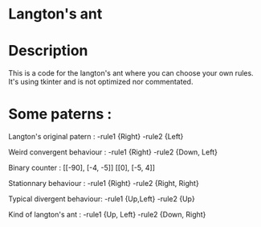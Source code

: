 # Langton's ant

# Description

This is a code for the langton's ant where you can choose your own rules. 
It's using tkinter and is not optimized nor commentated.

# Some paterns :

Langton's original patern :
  -rule1 {Right}
  -rule2 {Left}

Weird convergent behaviour :
  -rule1 {Right}
  -rule2 {Down, Left}

Binary counter :
 [[-90], [-4, -5]] 
 [[0], [-5, 4]]

Stationnary behaviour :
  -rule1 {Right}
  -rule2 {Right, Right}

Typical divergent behaviour:
  -rule1 {Up,Left}
  -rule2 {Up}
  
Kind of langton's ant :
  -rule1 {Up, Left}
  -rule2 {Down, Right}
